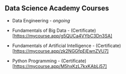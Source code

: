 ## Data Science Academy Courses 

- Data Engineering - *ongoing*

- Fundamentals of Big Data - (Certificate)[https://mycourse.app/g5QUCa4VYbC3Dn3SA]

- Fundamentals of Artificial Intelligence - (Certificate)[https://mycourse.app/zk2NGGfpEjEwnZVU7]

- Python Programming - (Certificate)[https://mycourse.app/M5hxKzL7kxKAbLj57]

